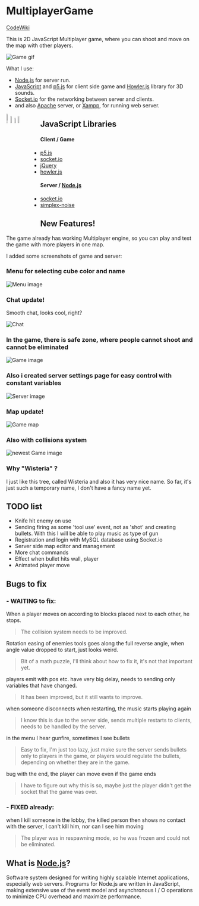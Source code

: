 # MultiplayerGame
[CodeWiki](https://github.com/GeorgeSikora/MultiplayerGame/wiki)

This is 2D JavaScript Multiplayer game, where you can shoot and move on the map with other players.

![Game gif](https://github.com/GeorgeSikora/MultiplayerGame/blob/master/screenshots/shooting.gif)

What I use:
- [Node.js](https://nodejs.org/en/) for server run.
- [JavaScript](https://www.javascript.com/) and [p5.js](https://p5js.org/) for client side game and [Howler.js](https://howlerjs.com/) library for 3D sounds.
- [Socket.io](https://socket.io/) for the networking between server and clients.
- and also [Apache](http://www.apache.org/) server, or [Xampp](https://www.apachefriends.org/index.html), for running web server.

<div style="float: left">
<img src="https://seeklogo.com/images/O/open-source-logo-55C3B4FF7B-seeklogo.com.png" width="8%">
<img src="https://upload.wikimedia.org/wikipedia/commons/9/99/Unofficial_JavaScript_logo_2.svg" width="7%">
<img src="https://seeklogo.com/images/N/nodejs-logo-FBE122E377-seeklogo.com.png" width="6%">
<img src="https://cdn.pixabay.com/photo/2017/08/05/11/16/logo-2582748_960_720.png" width="7%">
</div>

## JavaScript Libraries
#### Client / Game
- [p5.js](https://p5js.org/)
- [socket.io](https://socket.io/)
- [jQuery](https://jquery.com/)
- [howler.js](https://howlerjs.com/)
#### Server / [Node.js](https://github.com/GeorgeSikora/MultiplayerGame/#what-is-nodejs)
- [socket.io](https://socket.io/)
- [simplex-noise](https://www.npmjs.com/package/simplex-noise)

## New Features!

The game already has working Multiplayer engine, so you can play and test the game with more players in one map.

I added some screenshots of game and server:

### Menu for selecting cube color and name
![Menu image](https://github.com/GeorgeSikora/MultiplayerGame/blob/master/screenshots/menu.png)


### Chat update!
Smooth chat, looks cool, right?

![Chat](https://github.com/GeorgeSikora/MultiplayerGame/blob/master/screenshots/chat.gif)

### In the game, there is safe zone, where people cannot shoot and cannot be eliminated
![Game image](https://github.com/GeorgeSikora/MultiplayerGame/blob/master/screenshots/game.png)

### Also i created server settings page for easy control with constant variables
![Server image](https://github.com/GeorgeSikora/MultiplayerGame/blob/master/screenshots/server.png)

### Map update!
![Game map](https://github.com/GeorgeSikora/MultiplayerGame/blob/master/screenshots/map.png)

### Also with collisions system
![newest Game image](https://github.com/GeorgeSikora/MultiplayerGame/blob/master/screenshots/game2.png)

### Why "Wisteria" ?

I just like this tree, called Wisteria and also it has very nice name. So far, it's just such a temporary name, I don't have a fancy name yet.

## TODO list
- Knife hit enemy on use
- Sending firing as some 'tool use' event, not as 'shot' and creating bullets. With this I will be able to play music as type of gun
- Registration and login with MySQL database using Socket.io
- Server side map editor and management
- More chat commands
- Effect when bullet hits wall, player
- Animated player move

## Bugs to fix
### - WAITING to fix:
When a player moves on according to blocks placed next to each other, he stops.
  > The collision system needs to be improved.
  
Rotation easing of enemies tools goes along the full reverse angle, when angle value dropped to start, just looks weird.
  > Bit of a math puzzle, I'll think about how to fix it, it's not that important yet.
  
players emit with pos etc. have very big delay, needs to sending only variables that have changed.
  > It has been improved, but it still wants to improve.
  
when someone disconnects when restarting, the music starts playing again
  > I know this is due to the server side, sends multiple restarts to clients, needs to be handled by the server.
  
in the menu I hear gunfire, sometimes I see bullets
  > Easy to fix, I'm just too lazy, just make sure the server sends bullets only to players in the game, or players would regulate the bullets, depending on whether they are in the game.
  
bug with the end, the player can move even if the game ends
  > I have to figure out why this is so, maybe just the player didn't get the socket that the game was over.
### - FIXED already:
when I kill someone in the lobby, the killed person then shows no contact with the server, I can't kill him, nor can I see him moving
  > The player was in respawning mode, so he was frozen and could not be eliminated.

## What is [Node.js](https://nodejs.org/)?
Software system designed for writing highly scalable Internet applications, especially web servers. Programs for Node.js are written in JavaScript, making extensive use of the event model and asynchronous I / O operations to minimize CPU overhead and maximize performance.
